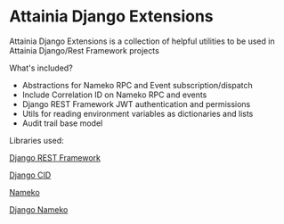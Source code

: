 Attainia Django Extensions
======================================================================================================================

Attainia Django Extensions is a collection of helpful utilities to be used in Attainia Django/Rest Framework projects

What's included?

* Abstractions for Nameko RPC and Event subscription/dispatch
* Include Correlation ID on Nameko RPC and events
* Django REST Framework JWT authentication and permissions
* Utils for reading environment variables as dictionaries and lists
* Audit trail base model

Libraries used:

[Django REST Framework](https://github.com/encode/django-rest-framework)

[Django CID](https://github.com/snowball-one/cid)

[Nameko](https://github.com/nameko/nameko)

[Django Nameko](https://github.com/Attainia/django-nameko)

